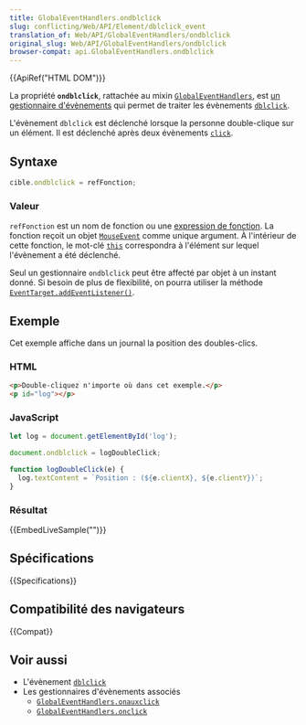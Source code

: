 ```yaml
---
title: GlobalEventHandlers.ondblclick
slug: conflicting/Web/API/Element/dblclick_event
translation_of: Web/API/GlobalEventHandlers/ondblclick
original_slug: Web/API/GlobalEventHandlers/ondblclick
browser-compat: api.GlobalEventHandlers.ondblclick
---
```

{{ApiRef("HTML DOM")}}

La propriété **`ondblclick`**, rattachée au mixin [`GlobalEventHandlers`](/fr/docs/Web/API/GlobalEventHandlers), est [un gestionnaire d'évènements](/fr/docs/Web/Events/Event_handlers) qui permet de traiter les évènements [`dblclick`](/fr/docs/Web/API/Element/dblclick_event).

L'évènement `dblclick` est déclenché lorsque la personne double-clique sur un élément. Il est déclenché après deux évènements [`click`](/fr/docs/Web/API/Element/click_event).

## Syntaxe

```js
cible.ondblclick = refFonction;
```

### Valeur

`refFonction` est un nom de fonction ou une [expression de fonction](/fr/docs/Web/JavaScript/Reference/Operators/function). La fonction reçoit un objet [`MouseEvent`](/fr/docs/Web/API/MouseEvent) comme unique argument. À l'intérieur de cette fonction, le mot-clé [`this`](/fr/docs/Web/JavaScript/Reference/Operators/this) correspondra à l'élément sur lequel l'évènement a été déclenché.

Seul un gestionnaire `ondblclick` peut être affecté par objet à un instant donné. Si besoin de plus de flexibilité, on pourra utiliser la méthode [`EventTarget.addEventListener()`](/fr/docs/Web/API/EventTarget/addEventListener).

## Exemple

Cet exemple affiche dans un journal la position des doubles-clics.

### HTML

```html
<p>Double-cliquez n'importe où dans cet exemple.</p>
<p id="log"></p>
```

### JavaScript

```js
let log = document.getElementById('log');

document.ondblclick = logDoubleClick;

function logDoubleClick(e) {
  log.textContent = `Position : (${e.clientX}, ${e.clientY})`;
}
```

### Résultat

{{EmbedLiveSample("")}}

## Spécifications

{{Specifications}}

## Compatibilité des navigateurs

{{Compat}}

## Voir aussi

- L'évènement [`dblclick`](/fr/docs/Web/API/Element/dblclick_event)
- Les gestionnaires d'évènements associés
  - [`GlobalEventHandlers.onauxclick`](/fr/docs/Web/API/GlobalEventHandlers/onauxclick)
  - [`GlobalEventHandlers.onclick`](/fr/docs/Web/API/GlobalEventHandlers/onclick)
